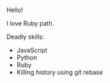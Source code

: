 Hello!

I love Ruby path.

Deadly skills:

* JavaScript
* Python
* Ruby
* Killing history using git rebase 
